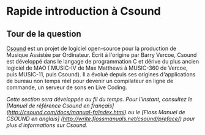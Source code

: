 # Rapide introduction à Csound

## Tour de la question

[Csound](https://csound.com) est un projet de logiciel open-source pour la production de Musique Assistée par Ordinateur.  Écrit à l'origine par Barry Vercoe, Csound est développé dans le langage de programmation C et dérive du plus ancien logiciel de MAO ( MUSIC-IV de Max Matthews à MUSIC-360 de Vercoe, puis MUSIC-11, puis Csound). Il a évolué depuis ses origines d'applications de bureau non temps réel pour devenir un compilateur en ligne de commande, un serveur de sons en Live Coding.

_Cette section sera développée au fil du temps. Pour l'instant, consultez le [Manuel de référence Csound en français] (http://csound.com/docs/manual-fr/index.html) ou le [Floss Manuel de CSOUND en anglais] (http://write.flossmanuals.net/csound/preface/) pour plus d'informations sur Csound._

<!-- ## Languages -->

<!-- ### Orchestra Language -->

<!-- ### Score -->


<!-- ## Engine -->
